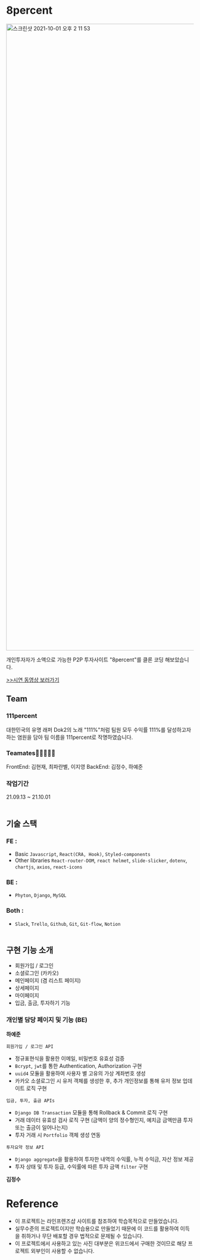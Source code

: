 # 8percent
<img width="1680" alt="스크린샷 2021-10-01 오후 2 11 53" src="https://user-images.githubusercontent.com/76423949/135737600-91587c29-3efb-4ea8-b8f0-c83d3467679f.png">

개인투자자가 소액으로 가능한 P2P 투자사이트 "8percent"를 클론 코딩 해보았습니다.

[>>시연 동영상 보러가기](https://youtu.be/5wOlzBs6B9I)

## Team

### 111percent

대한민국의 유명 래퍼 Dok2의 노래 "111%"처럼 팀원 모두 수익률 111%를 달성하고자 하는 염원을 담아 팀 이름을 111percent로 작명하였습니다.

### Teamates👨‍👦‍👦👩‍👧

FrontEnd: 김현재, 최파란별, 이지영
BackEnd: 김정수, 하예준

### 작업기간

21.09.13 ~ 21.10.01
<br>
<br>

## 기술 스택

### FE :

- Basic
  `Javascript`, `React(CRA, Hook)`, `Styled-components`
- Other libraries
  `React-router-DOM`, `react helmet`, `slide-slicker`, `dotenv`, `chartjs`, `axios`, `react-icons`

### BE :

- `Phyton`, `Django`, `MySQL`

### Both :

- `Slack`, `Trello`, `Github`, `Git`, `Git-flow`, `Notion`
  <br>
  <br>

## 구현 기능 소개

- 회원가입 / 로그인
- 소셜로그인 (카카오)
- 메인페이지 (겸 리스트 페이지)
- 상세페이지
- 마이페이지
- 입금, 출금, 투자하기 기능

### 개인별 담당 페이지 및 기능 (BE)

**하예준**

`회원가입 / 로그인 API`

- 정규표현식을 활용한 이메일, 비밀번호 유효성 검증
- `Bcrypt`, `jwt`를 통한 Authentication, Authorization 구현
- `uuid4` 모듈을 활용하여 사용자 별 고유의 가상 계좌번호 생성
- 카카오 소셜로그인 시 유저 객체를 생성한 후, 추가 개인정보를 통해 유저 정보 업데이트 로직 구현

`입금, 투자, 출금 APIs`

- `Django DB Transaction` 모듈을 통해 Rollback & Commit 로직 구현
- 거래 데이터 유효성 검사 로직 구현 (금액이 양의 정수형인지, 예치금 금액만큼 투자 또는 출금이 일어나는지)
- 투자 거래 시 `Portfolio` 객체 생성 연동

`투자요약 정보 API`

- `Django aggregate`을 활용하여 투자한 내역의 수익률, 누적 수익금, 자산 정보 제공
- 투자 상태 및 투자 등급, 수익률에 따른 투자 금액 `filter` 구현

**김정수**


# Reference

- 이 프로젝트는 라인프렌즈샵 사이트를 참조하여 학습목적으로 만들었습니다.
- 실무수준의 프로젝트이지만 학습용으로 만들었기 때문에 이 코드를 활용하여 이득을 취하거나 무단 배포할 경우 법적으로 문제될 수 있습니다.
- 이 프로젝트에서 사용하고 있는 사진 대부분은 위코드에서 구매한 것이므로 해당 프로젝트 외부인이 사용할 수 없습니다.
